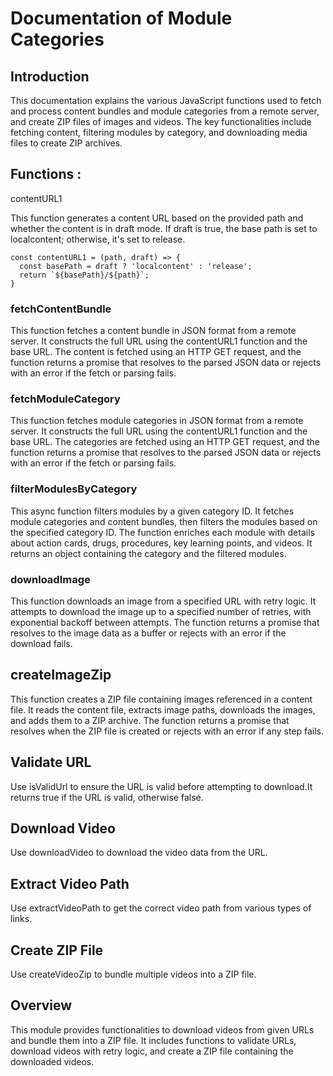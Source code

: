 # Documentation of Module Categories

## Introduction

This documentation explains the various JavaScript functions used to fetch and process content bundles and module categories from a remote server, and create ZIP files of images and videos. The key functionalities include fetching content, filtering modules by category, and downloading media files to create ZIP archives.

## Functions :

contentURL1

This function generates a content URL based on the provided path and whether the content is in draft mode. If draft is true, the base path is set to localcontent; otherwise, it's set to release.
```
const contentURL1 = (path, draft) => {
  const basePath = draft ? 'localcontent' : 'release';
  return `${basePath}/${path}`;
}
```

### fetchContentBundle

This function fetches a content bundle in JSON format from a remote server. It constructs the full URL using the contentURL1 function and the base URL. The content is fetched using an HTTP GET request, and the function returns a promise that resolves to the parsed JSON data or rejects with an error if the fetch or parsing fails.

### fetchModuleCategory

This function fetches module categories in JSON format from a remote server. It constructs the full URL using the contentURL1 function and the base URL. The categories are fetched using an HTTP GET request, and the function returns a promise that resolves to the parsed JSON data or rejects with an error if the fetch or parsing fails.

### filterModulesByCategory

This async function filters modules by a given category ID. It fetches module categories and content bundles, then filters the modules based on the specified category ID. The function enriches each module with details about action cards, drugs, procedures, key learning points, and videos. It returns an object containing the category and the filtered modules.

### downloadImage

This function downloads an image from a specified URL with retry logic. It attempts to download the image up to a specified number of retries, with exponential backoff between attempts. The function returns a promise that resolves to the image data as a buffer or rejects with an error if the download fails.

## createImageZip

This function creates a ZIP file containing images referenced in a content file. It reads the content file, extracts image paths, downloads the images, and adds them to a ZIP archive. The function returns a promise that resolves when the ZIP file is created or rejects with an error if any step fails.

## Validate URL

Use isValidUrl to ensure the URL is valid before attempting to download.It returns true if the URL is valid, otherwise false.

## Download Video

Use downloadVideo to download the video data from the URL.

## Extract Video Path

Use extractVideoPath to get the correct video path from various types of links.

## Create ZIP File

Use createVideoZip to bundle multiple videos into a ZIP file.

## Overview

This module provides functionalities to download videos from given URLs and bundle them into a ZIP file. It includes functions to validate URLs, download videos with retry logic, and create a ZIP file containing the downloaded videos.
